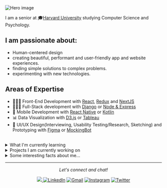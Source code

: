 
<img src="https://user-images.githubusercontent.com/25585576/87606357-73367700-c703-11ea-8221-cf2972c923cb.png" alt="Hero image">

I am a senior at 🎓[Harvard University](https://www.harvard.edu/) studying Computer Science and Psychology.

## I am passionate about:
 - Human-centered design
 - creating beautiful, performant and user-friendly app and website experiences.
 - finding simple solutions to complex problems.
 - experimenting with new technologies.
 

## Areas of Expertise
- 👩🏻‍💻 Front-End Development with [React](https://reactjs.org/), [Redux](https://react-redux.js.org/) and [NextJS](https://nextjs.org/)
- 👩🏻‍💻 Full-Stack development with [Django](https://www.djangoproject.com/) or [Node & Express](https://expressjs.com/)
- 📱 Mobile Development with [React Native](https://reactnative.dev/) or  [Kotlin](https://kotlinlang.org/)
- 📊 Data Visualization with [D3.js](https://d3js.org/) or [Tableau](https://www.tableau.com/)
- 🌹 UI/UX Design(Interviewing, Usability Testing/Research, Sketching) and Prototyping with [Figma](https://www.figma.com/) or [MockingBot](https://mockingbot.com/)

<br>
<details>
  <summary>What I'm currently learning</summary>
  
  - 👩🏻‍💻 Full-Stack development with [Ruby on Rails](https://rubyonrails.org/)
  - 📱 Mobile and Web Development with [Flutter](https://flutter.dev/)
  
</details>


<details>
  <summary>Projects I am currently working on</summary>
  
  - 📗 Personal Journal/Blog - Stack: `Django Rest Framework` and `React + NextJS`
  - 🏡 Property listing website - Stack: `Django Rest Framework` and `React + NextJs`
  - 🎶 Mood-Based playlist generator for Spotify - Stack: `Android(Kotlin)` and `ExpressJS`
  
</details>


<details>
  <summary>Some interesting facts about me...</summary>
  <br>
  <p><i>Here we go.... 🎶</i><p>
  
  - I love aeroplanes✈️ and anything to do with Aviation. 
  - I love video games 🎮. Current favorites: FIFA 20 and Red Dead Redemption 2.
  - My go to jams when coding: Afrobeats! Favorite: On the low - Burna Boy ⭐️
  - I love playing/watching soccer⚽ and rugby🏉 in my free time.
</details>

<hr>
<p align="center">
  <i>Let's connect and chat!</i>
  

  <p align="center">
    <a href="https://github.com/ChrisMunene/ChrisMunene/blob/master/Resume-updated.pdf" download>
        <img src="https://img.shields.io/badge/🔽Download_My_CV-002366"/>
    </a>
    <a href="https://www.linkedin.com/in/chris-munene-kinyua/"><img src="https://img.shields.io/badge/LinkedIn-%230077B5.svg?&style=flat-square&logo=linkedin&logoColor=white"        alt="LinkedIn"></a>
    <a href="mailto:munenechristoph@gmail.com"><img src="https://img.shields.io/badge/Gmail-orange.svg?&style=flat-square&logo=gmail&logoColor=white" alt="Gmail"></a>
    <a href="https://www.instagram.com/the_chris_munene/"><img src="https://img.shields.io/badge/Instagram-%23E4405F.svg?&style=flat-square&logo=instagram&logoColor=white"             alt="Instagram"></a>
    <a href="https://twitter.com/the_chrismunene"><img src="https://img.shields.io/badge/Twitter-%231877F2.svg?&style=flat-square&logo=twitter&logoColor=white" alt="Twitter">       </a>
  </p>
</p>
